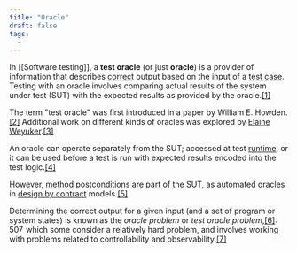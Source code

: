 ```yaml
---
title: "Oracle"
draft: false
tags:
  - 
---
```

In [[Software testing]], a **test oracle** (or just **oracle**) is a provider of information that describes [correct](https://en.wikipedia.org/wiki/Correctness_(computer_science) "Correctness (computer science)") output based on the input of a [test case](https://en.wikipedia.org/wiki/Test_case "Test case"). Testing with an oracle involves comparing actual results of the system under test (SUT) with the expected results as provided by the oracle.[[1]](https://en.wikipedia.org/wiki/Test_oracle#cite_note-1)

The term "test oracle" was first introduced in a paper by William E. Howden.[[2]](https://en.wikipedia.org/wiki/Test_oracle#cite_note-2) Additional work on different kinds of oracles was explored by [Elaine Weyuker](https://en.wikipedia.org/wiki/Elaine_Weyuker "Elaine Weyuker").[[3]](https://en.wikipedia.org/wiki/Test_oracle#cite_note-3)

An oracle can operate separately from the SUT; accessed at test [runtime](https://en.wikipedia.org/wiki/Runtime_(program_lifecycle_phase) "Runtime (program lifecycle phase)"), or it can be used before a test is run with expected results encoded into the test logic.[[4]](https://en.wikipedia.org/wiki/Test_oracle#cite_note-038720881X-4)

However, [method](https://en.wikipedia.org/wiki/Method_(computer_programming) "Method (computer programming)") postconditions are part of the SUT, as automated oracles in [design by contract](https://en.wikipedia.org/wiki/Design_by_contract "Design by contract") models.[[5]](https://en.wikipedia.org/wiki/Test_oracle#cite_note-5)

Determining the correct output for a given input (and a set of program or system states) is known as the _oracle problem_ or _test oracle problem_,[[6]](https://en.wikipedia.org/wiki/Test_oracle#cite_note-Oracle_survey-6): 507  which some consider a relatively hard problem, and involves working with problems related to controllability and observability.[[7]](https://en.wikipedia.org/wiki/Test_oracle#cite_note-ammann-intro-7)